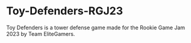 # Toy-Defenders-RGJ23
Toy Defenders is a tower defense game made for the Rookie Game Jam 2023 by Team EliteGamers.
